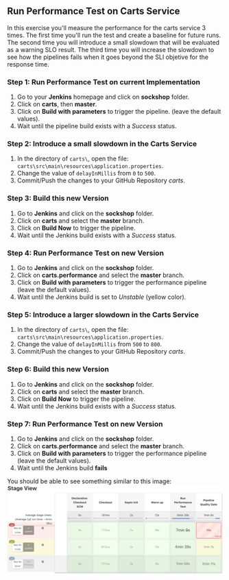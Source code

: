 ## Run Performance Test on Carts Service

In this exercise you'll measure the performance for the carts service 3 times. The first time you'll run the test and create a baseline for future runs. The second time you will introduce a small slowdown that will be evaluated as a warning SLO result. The third time you will increase the slowdown to see how the pipelines fails when it goes beyond the SLI objetive for the response time.

### Step 1: Run Performance Test on current Implementation

1. Go to your **Jenkins** homepage and click on **sockshop** folder.
1. Click on **carts**, then **master**.
1. Click on **Build with parameters** to trigger the pipeline. (leave the default values).
1. Wait until the pipeline build exists with a *Success* status.

### Step 2: Introduce a small slowdown in the Carts Service

1. In the directory of `carts\`, open the file: `carts\src\main\resources\application.properties`.
1. Change the value of `delayInMillis` from `0` to `500`.
1. Commit/Push the changes to your GitHub Repository *carts*.

### Step 3: Build this new Version

1. Go to **Jenkins** and click on the **sockshop** folder.
1. Click on **carts** and select the **master** branch.
1. Click on **Build Now** to trigger the pipeline.
1. Wait until the Jenkins build exists with a *Success* status.

### Step 4: Run Performance Test on new Version

1. Go to **Jenkins** and click on the **sockshop** folder.
1. Click on **carts.performance** and select the **master** branch.  
1. Click on **Build with parameters** to trigger the performance pipeline (leave the default values).
1. Wait until the Jenkins build is set to *Unstable* (yellow color).

### Step 5: Introduce a larger slowdown in the Carts Service

1. In the directory of `carts\`, open the file: `carts\src\main\resources\application.properties`.
1. Change the value of `delayInMillis` from `500` to `800`.
1. Commit/Push the changes to your GitHub Repository *carts*.

### Step 6: Build this new Version

1. Go to **Jenkins** and click on the **sockshop** folder.
1. Click on **carts** and select the **master** branch.
1. Click on **Build Now** to trigger the pipeline.
1. Wait until the Jenkins build exists with a *Success* status.

### Step 7: Run Performance Test on new Version

1. Go to **Jenkins** and click on the **sockshop** folder.
1. Click on **carts.performance** and select the **master** branch.  
1. Click on **Build with parameters** to trigger the performance pipeline (leave the default values).
1. Wait until the Jenkins build **fails**

You should be able to see something similar to this image:
![pipeline](../../../assets/images/pipelineResults.png)
